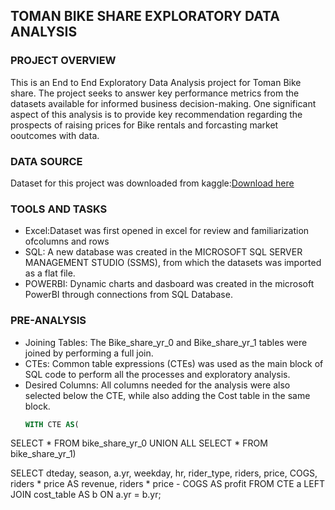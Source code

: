 ## TOMAN BIKE SHARE EXPLORATORY DATA ANALYSIS
### PROJECT OVERVIEW
This is an End to End Exploratory Data Analysis project for Toman Bike share. The project seeks to answer key performance metrics from the datasets available for informed business decision-making. One significant aspect of this analysis is to provide key recommendation regarding the prospects of raising prices for Bike rentals and forcasting market ooutcomes with data.

### DATA SOURCE
Dataset for this project was downloaded from kaggle:[Download here](https://www.kaggle.com/datasets/walmalki/toman-bike-share-dataset)

### TOOLS AND TASKS
- Excel:Dataset was first opened in excel for review and familiarization ofcolumns and rows
- SQL:  A new database was created in the MICROSOFT SQL SERVER MANAGEMENT STUDIO (SSMS), from which the datasets was imported as a flat file.
- POWERBI: Dynamic charts and dasboard was created in the microsoft PowerBI through connections from SQL Database.

### PRE-ANALYSIS
- Joining Tables: The Bike_share_yr_0 and Bike_share_yr_1 tables were joined by performing a full join.
- CTEs: Common table expressions (CTEs) was used as the main block of SQL code to perform all the processes and exploratory analysis.
- Desired Columns: All columns needed for the analysis were also selected below the CTE, while also adding the Cost table in the same block.
  ```SQL
  WITH CTE AS(
SELECT *
FROM bike_share_yr_0
UNION ALL
SELECT *
FROM bike_share_yr_1)

 SELECT
 dteday,
 season,
 a.yr,
 weekday,
 hr,
 rider_type,
 riders,
 price,
 COGS,
 riders * price AS revenue,
 riders * price - COGS AS profit
 FROM CTE  a
 LEFT JOIN cost_table AS b
 ON a.yr = b.yr;
```


  
